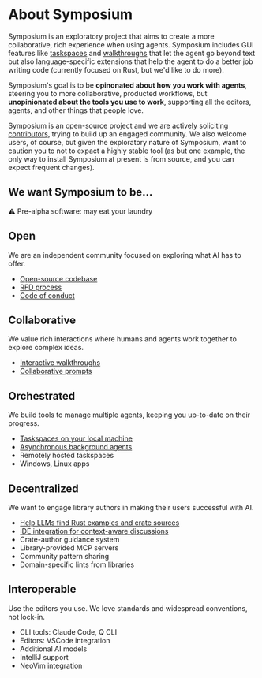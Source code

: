 # About Symposium

Symposium is an exploratory project that aims to create a more collaborative, rich experience when using agents. Symposium includes GUI features like [taskspaces](./get-started/taskspaces.md) and [walkthroughs](./get-started/walkthroughs.md) that let the agent go beyond text but also language-specific extensions that help the agent to do a better job writing code (currently focused on Rust, but we'd like to do more).

Symposium's goal is to be **opinonated about how you work with agents**, steering you to more collaborative, producted workflows, but **unopinionated about the tools you use to work**, supporting all the editors, agents, and other things that people love.

Symposium is an open-source project and we are actively soliciting [contributors](./contribute.md), trying to build up an engaged community. We also welcome users, of course, but given the exploratory nature of Symposium, want to caution you to not to expact a highly stable tool (as but one example, the only way to install Symposium at present is from source, and you can expect frequent changes).

## We want Symposium to be...

<div class="warning-banner">⚠️ Pre-alpha software: may eat your laundry</div>

<div class="tenets-grid">

<div class="tenet-section">
  <h2>Open</h2>
  <p>We are an independent community focused on exploring what AI has to offer.</p>
  <ul class="tenet-examples">
    <li class="works"><a href="https://github.com/symposium-dev/symposium/">Open-source codebase</a></li>
    <li class="works"><a href="../rfds/index.html">RFD process</a></li>
    <li class="works"><a href="https://github.com/symposium-dev/symposium/blob/main/CODE_OF_CONDUCT.md">Code of conduct</a></li>
  </ul>
</div>

<div class="tenet-section">
  <h2>Collaborative</h2>
  <p>We value rich interactions where humans and agents work together to explore complex ideas.</p>
  <ul class="tenet-examples">
    <li class="works"><a href="./walkthroughs.md">Interactive walkthroughs</a></li>
    <li class="works"><a href="./collaborative-prompts.md">Collaborative prompts</a></li>
  </ul>
</div>

<div class="tenet-section">
  <h2>Orchestrated</h2>
  <p>We build tools to manage multiple agents, keeping you up-to-date on their progress.</p>
  <ul class="tenet-examples">
    <li class="works"><a href="./taskspaces.md">Taskspaces on your local machine</a></li>
    <li class="help-wanted"><a href="../rfds/persistent-agents.md">Asynchronous background agents</a></li>
    <li class="help-wanted">Remotely hosted taskspaces</li>
    <li class="help-wanted">Windows, Linux apps</li>
  </ul>
</div>

<div class="tenet-section">
  <h2>Decentralized</h2>
  <p>We want to engage library authors in making their users successful with AI.</p>
  <ul class="tenet-examples">
    <li class="works"><a href="./api-examples.md">Help LLMs find Rust examples and crate sources</a></li>
    <li class="works"><a href="./ide-integration.md">IDE integration for context-aware discussions</a></li>
    <li class="help-wanted">Crate-author guidance system <a href="./rfds/crate-author-guidance.md"></a></li>
    <li class="help-wanted">Library-provided MCP servers <a href="./rfds/library-mcp-servers.md"></a></li>
    <li class="help-wanted">Community pattern sharing <a href="./rfds/community-patterns.md"></a></li>
    <li class="help-wanted">Domain-specific lints from libraries <a href="./rfds/library-lints.md"></a></li>
  </ul>
</div>

<div class="tenet-section">
  <h2>Interoperable</h2>
  <p>Use the editors you use. We love standards and widespread conventions, not lock-in.</p>
  <ul class="tenet-examples">
    <li class="works">CLI tools: Claude Code, Q CLI</li>
    <li class="works">Editors: VSCode integration</li>
    <li class="help-wanted">Additional AI models <a href="https://github.com/symposium/symposium/issues/models"></a></li>
    <li class="help-wanted">IntelliJ support <a href="https://github.com/symposium/symposium/issues/intellij"></a></li>
    <li class="help-wanted">NeoVim integration <a href="https://github.com/symposium/symposium/issues/neovim"></a></li>
  </ul>
</div>

</div>